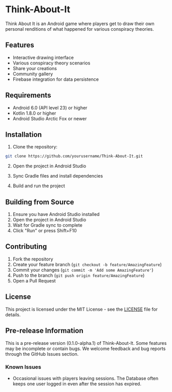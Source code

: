 # Think-About-It

Think About It is an Android game where players get to draw their own personal renditions of what happened for various conspiracy theories.

## Features

- Interactive drawing interface
- Various conspiracy theory scenarios
- Share your creations
- Community gallery
- Firebase integration for data persistence

## Requirements

- Android 6.0 (API level 23) or higher
- Kotlin 1.8.0 or higher
- Android Studio Arctic Fox or newer

## Installation

1. Clone the repository:
```bash
git clone https://github.com/yourusername/Think-About-It.git
```

2. Open the project in Android Studio

3. Sync Gradle files and install dependencies

4. Build and run the project

## Building from Source

1. Ensure you have Android Studio installed
2. Open the project in Android Studio
3. Wait for Gradle sync to complete
4. Click "Run" or press Shift+F10

## Contributing

1. Fork the repository
2. Create your feature branch (`git checkout -b feature/AmazingFeature`)
3. Commit your changes (`git commit -m 'Add some AmazingFeature'`)
4. Push to the branch (`git push origin feature/AmazingFeature`)
5. Open a Pull Request

## License

This project is licensed under the MIT License - see the [LICENSE](LICENSE) file for details.

## Pre-release Information

This is a pre-release version (0.1.0-alpha.1) of Think-About-It. Some features may be incomplete or contain bugs. We welcome feedback and bug reports through the GitHub Issues section.

### Known Issues

- Occasional issues with players leaving sessions. The Database often keeps one user logged in even after the session has expired.
